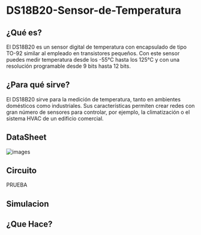 # DS18B20-Sensor-de-Temperatura
## ¿Qué es?
El DS18B20 es un sensor digital de temperatura con encapsulado de tipo TO-92 similar al empleado en transistores pequeños.
Con este sensor puedes medir temperatura desde los -55°C hasta los 125°C y con una resolución programable desde 9 bits hasta 12 bits.

## ¿Para qué sirve?
El DS18B20 sirve para la medición de temperatura, tanto en ambientes domésticos como industriales. 
Sus características permiten crear redes con gran número de sensores para controlar, por ejemplo, 
la climatización o el sistema HVAC de un edificio comercial.

## DataSheet
![images](https://uelectronics.com/wp-content/uploads/2018/02/AR0333-Sensor-de-temperatura-Digital-DS18B20-V1.jpg)
## Circuito
PRUEBA
## Simulacion

## ¿Que Hace? 
